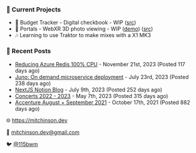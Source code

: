 ### 📌 Current Projects
- 💸 Budget Tracker - Digital checkbook - WIP ([src](https://github.com/bmitchinson/budget-entry))
- 📸 Portals - WebXR 3D photo viewing - WIP ([demo](https://portals.mitchinson.dev/)) ([src](https://github.com/bmitchinson/vr-jpg-viewer-webxr))
- 🎶 Learning to use Traktor to make mixes with a X1 MK3

### 📝 Recent Posts

- [Reducing Azure Redis 100% CPU](https://blog.mitchinson.dev/redis-cpu) - November 21st, 2023 (Posted 117 days ago)
- [Juno: On demand microservice deployment](https://blog.mitchinson.dev/juno) - July 23rd, 2023 (Posted 238 days ago)
- [NextJS Notion Blog](https://blog.mitchinson.dev/blog-2023) - July 9th, 2023 (Posted 252 days ago)
- [Concerts 2022 - 2023](https://blog.mitchinson.dev/concerts-2023) - May 7th, 2023 (Posted 315 days ago)
- [Accenture August + September 2021](https://blog.mitchinson.dev/pillar/aug-sep-21) - October 17th, 2021 (Posted 882 days ago)

🌐 https://mitchinson.dev

💌 mitchinson.dev@gmail.com

🐦 [@115bwm](https://twitter.com/115bwm)